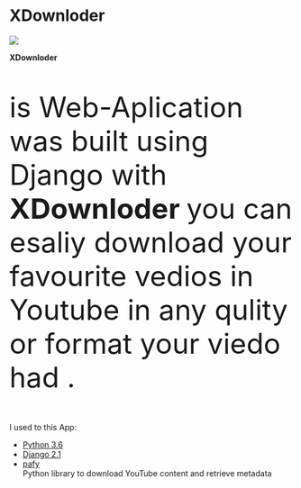 # XDownloder


<img src="https://s2.gulfupload.com/i/00075/bsf8vatxk1yz_t.jpg" border=0>

<b> XDownloder </b>
<p style="font-size:50px;">is Web-Aplication was built using Django with <b> XDownloder </b> you can esaliy download your favourite vedios in Youtube in any qulity or format your viedo had . <p>

I used to this App: 
<ul>
<li><a href="https://www.python.org/downloads/release/python-360/">Python 3.6</a></li>
<li><a href="https://pypi.org/project/Django/"> Django 2.1</a></li>
<li><a href="https://pypi.org/project/pafy/">pafy</a></li> Python library to download YouTube content and retrieve metadata
</ul>
